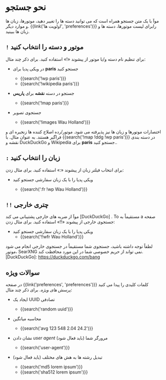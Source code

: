 # نحو جستجو
موآ با یک متن جستجو همراه است که می توانید دسته ها را تغییر دهید،
موتورها، زبان ها و موارد دیگر. {{link('اولویت ها', 'preferences')}}  رابرای
لیست موتورها، دسته ها و زبان ها ببینید.
## `!` موتور و دسته را انتخاب کنید

برای تنظیم نام دسته و/یا موتور از پیشوند «!» استفاده کنید. برای ذکر چند مثال:

- در ویکی پدیا برای **paris** جستجو کنید

  - {{search('!wp paris')}}
  - {{search('!wikipedia paris')}}

- جستجو در دسته **نقشه** برای **پاریس**
  - {{search('!map paris')}}

- جستجوی تصویر
  - {{search('!images Wau Holland')}}

اختصارات موتورها و زبان ها نیز پذیرفته می شود. موتور/رده
اصلاح کننده ها زنجیره ای و فراگیر هستند. به عنوان مثال. با
{{search('!map !ddg !wp
paris')}} در دسته بندی نقشه و DuckDuckGo و Wikipedia برای **paris** جستجو کنید..

## `:` زبان را انتخاب کنید

برای انتخاب فیلتر زبان از پیشوند «:» استفاده کنید. برای مثال زدن:

- ویکی پدیا را با یک زبان سفارشی جستجو کنید

  - {{search(':fr !wp Wau Holland')}}

## `!!` چتری خارجی

موآ از ضربه های خارجی پشتیبانی می کند [DuckDuckGo] .  To مستقیماً به a
صفحه جستجوی خارجی از پیشوند «!!» استفاده کنید. برای مثال زدن:

- ویکی پدیا را با یک زبان سفارشی جستجو کنید
  - {{search('!!wfr Wau Holland')}}

لطفاً توجه داشته باشید، جستجوی شما مستقیماً در جستجوی خارجی انجام می شود
موتور، SearXNG نمی تواند از حریم خصوصی شما در این مورد محافظت کند.
[DuckDuckGo]: https://duckduckgo.com/bang

## سوالات ویژه

در صفحه {{link('preferences', 'preferences')}} کلمات کلیدی را پیدا می کنید
_پرسش های ویژه_. برای ذکر چند مثال:

- ایجاد یک UUID تصادفی

  - {{search('random uuid')}}

- محاسبه میانگین

  - {{search('avg 123 548 2.04 24.2')}}

- نشان دادن _user agent_ مرورگر شما (باید فعال شود)

  - {{search('user-agent')}}

- تبدیل رشته ها به هش های مختلف (باید فعال شود)

  - {{search('md5 lorem ipsum')}}
  - {{search('sha512 lorem ipsum')}}
